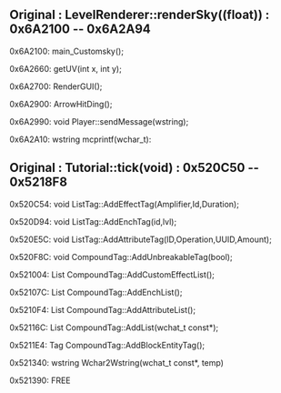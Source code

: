## Original : LevelRenderer::renderSky((float)) : 0x6A2100 -- 0x6A2A94

0x6A2100:
main_Customsky();

0x6A2660:
getUV(int x, int y);

0x6A2700:
RenderGUI();

0x6A2900:
ArrowHitDing();

0x6A2990:
void Player::sendMessage(wstring);

0x6A2A10:
wstring mcprintf(wchar_t):

## Original :  Tutorial::tick(void) : 0x520C50 -- 0x5218F8
0x520C54:
void ListTag::AddEffectTag(Amplifier,Id,Duration);

0x520D94:
void ListTag::AddEnchTag(id,lvl);

0x520E5C:
void ListTag::AddAttributeTag(ID,Operation,UUID,Amount);

0x520F8C:
void CompoundTag::AddUnbreakableTag(bool);

0x521004:
List CompoundTag::AddCustomEffectList();

0x52107C:
List CompoundTag::AddEnchList();

0x5210F4:
List CompoundTag::AddAttributeList();

0x52116C:
List CompoundTag::AddList(wchat_t const*);

0x5211E4:
Tag CompoundTag::AddBlockEntityTag();

0x521340:
wstring Wchar2Wstring(wchat_t const*, temp)

0x521390:
FREE